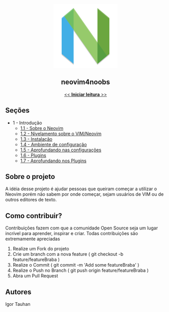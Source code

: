 <p align="center">
    <img src="./images/nvim-icon.png" height="200" width="200">
</p>

<p align="center">
    <h2 align="center">neovim4noobs</h2>
</p>

<p align="center">
    <a href="docs/01-introducao/sobre-o-neovim.md"><< <strong>Iniciar leitura</strong> >></a>
</p>

## Seções

- 1 - Introdução
  - [1.1 - Sobre o Neovim](docs/01-introducao/sobre-o-neovim.md)
  - [1.2 - Nivelamento sobre o VIM/Neovim](docs/01-introducao/nivelamento.md)
  - [1.3 - Instalação](docs/01-introducao/instalacao.md)
  - [1.4 - Ambiente de configuração](docs/01-introducao/ambiente-de-configuracao.md)
  - [1.5 - Aprofundando nas configurações](docs/01-introducao/aprofundando-configuracoes.md)
  - [1.6 - Plugins](docs/01-introducao/plugins.md)
  - [1.7 - Aprofundando nos Plugins](docs/01-introducao/aprofundando-plugins.md)

## Sobre o projeto

A idéia desse projeto é ajudar pessoas que queiram começar a utilizar o Neovim porém não sabem por onde começar, sejam usuários de VIM ou de outros editores de texto.

## Como contribuir?

Contribuições fazem com que a comunidade Open Source seja um lugar incrível para aprender, inspirar e criar. Todas contribuições são extremamente apreciadas

1. Realize um Fork do projeto
2. Crie um branch com a nova feature ( git checkout -b feature/featureBraba )
3. Realize o Commit ( git commit -m 'Add some featureBraba' )
4. Realize o Push no Branch ( git push origin feature/featureBraba )
5. Abra um Pull Request

## Autores

Igor Tauhan
